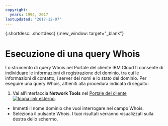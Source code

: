 ```yaml
---
copyright:
  years: 1994, 2017
lastupdated: "2017-12-07"
---
```


{:shortdesc: .shortdesc}
{:new_window: target="_blank"}

# Esecuzione di una query Whois

Lo strumento di query Whois nel Portale del cliente IBM Cloud ti consente di individuare le informazioni di registrazione del dominio, tra cui le informazioni di contatto, i server dei nomi e lo stato del dominio. Per eseguire una query Whois, attieniti alla procedura indicata di seguito:

1. Vai all'interfaccia **Network Tools** nel [Portale del cliente ![Icona link esterno](../../icons/launch-glyph.svg "Icona link esterno")](https://control.softlayer.com/).
* Immetti il nome dominio che vuoi interrogare nel campo Whois.
* Seleziona il pulsante Whois. I tuoi risultati verranno visualizzati sulla destra dello schermo.
